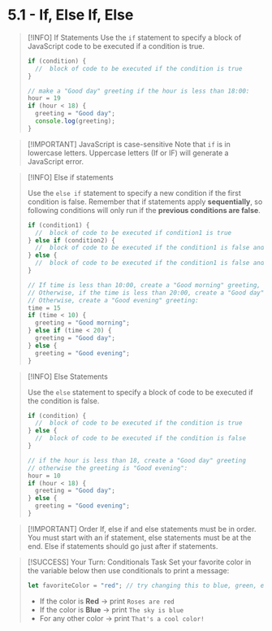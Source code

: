 # 5.1 - If, Else If, Else

> [!INFO] If Statements
> Use the `if` statement to specify a block of JavaScript code to be executed if a condition is true.
> 
> ```js
> if (condition) {
>   //  block of code to be executed if the condition is true
> }
> 
> // make a "Good day" greeting if the hour is less than 18:00:
> hour = 19
> if (hour < 18) {
>   greeting = "Good day";
>   console.log(greeting);
> }
> ```

> [!IMPORTANT] JavaScript is case-sensitive
> Note that `if` is in lowercase letters. Uppercase letters (If or IF) will generate a JavaScript error.

> [!INFO] Else if statements
> 
> Use the `else if` statement to specify a new condition if the first condition is false. Remember that if statements apply **sequentially**, so following conditions will only run if the **previous conditions are false**.
> 
> ```js
> if (condition1) {
>   //  block of code to be executed if condition1 is true
> } else if (condition2) {
>   //  block of code to be executed if the condition1 is false and condition2 is true
> } else {
>   //  block of code to be executed if the condition1 is false and condition2 is false
> }
> 
> // If time is less than 10:00, create a "Good morning" greeting,
> // Otherwise, if the time is less than 20:00, create a "Good day" greeting
> // Otherwise, create a "Good evening" greeting:
> time = 15
> if (time < 10) {
>   greeting = "Good morning";
> } else if (time < 20) {
>   greeting = "Good day";
> } else {
>   greeting = "Good evening";
> }
> ```

> [!INFO] Else Statements
> 
> Use the `else` statement to specify a block of code to be executed if the condition is false.
> 
> ```js
> if (condition) {
>   //  block of code to be executed if the condition is true
> } else {
>   //  block of code to be executed if the condition is false
> }
> 
> // if the hour is less than 18, create a "Good day" greeting
> // otherwise the greeting is "Good evening":
> hour = 10
> if (hour < 18) {
>   greeting = "Good day";
> } else {
>   greeting = "Good evening";
> }
> ```

> [!IMPORTANT] Order
> If, else if and else statements must be in order. You must start with an if statement, else statements must be at the end. Else if statements should go just after if statements.

> [!SUCCESS] Your Turn: Conditionals Task
> Set your favorite color in the variable below then use conditionals to print a message:
>
> ```js
> let favoriteColor = "red"; // try changing this to blue, green, etc
> ```
>
> - If the color is **Red** → print `Roses are red`
> - If the color is **Blue** → print `The sky is blue`
> - For any other color → print `That's a cool color!`


